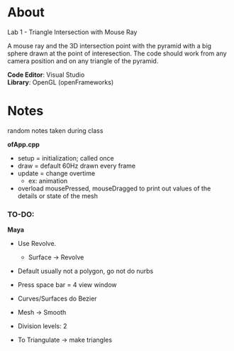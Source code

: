 # About
Lab 1 - Triangle Intersection with Mouse Ray

A mouse ray and the 3D intersection point with the pyramid with a big sphere drawn at the point of interesection. The code should work from any camera position and on any triangle of the pyramid.

**Code Editor**: Visual Studio<br>
**Library**: OpenGL (openFrameworks)

# Notes<br>
random notes taken during class

**ofApp.cpp**<br>
* setup = initialization; called once
* draw = default 60Hz drawn every frame
* update = change overtime
  * ex: animation
* overload mousePressed, mouseDragged to print out values of the details or state of the mesh

### TO-DO:<br>
**Maya**<br>
* Use Revolve.
  * Surface -> Revolve
* Default usually not a polygon, go not do nurbs
* Press space bar = 4 view window
* Curves/Surfaces do Bezier

* Mesh -> Smooth
* Division levels: 2
* To Triangulate -> make triangles
